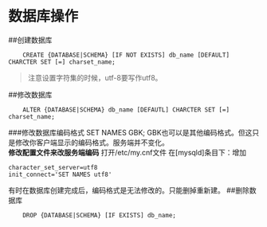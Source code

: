 数据库操作
=======
##创建数据库
```mysql
    CREATE {DATABASE|SCHEMA} [IF NOT EXISTS] db_name [DEFAULT] CHARCTER SET [=] charset_name;
```
>注意设置字符集的时候，utf-8要写作utf8。

##修改数据库
```mysql
    ALTER {DATABASE|SCHEMA} db_name [DEFAUTL] CHARCTER SET [=] charset_name;
```
###修改数据库编码格式
    SET NAMES GBK;
GBK也可以是其他编码格式。但这只是修改你客户端显示的编码格式。服务端并不变化。    
**修改配置文件来改服务端编码**
打开/etc/my.cnf文件
在[mysqld]条目下：增加
```
character_set_server=utf8  
init_connect='SET NAMES utf8' 
```
有时在数据库创建完成后，编码格式是无法修改的。只能删掉重新建。
##删除数据库
```mysql
    DROP {DATABASE|SCHEMA} [IF EXISTS] db_name;
```
